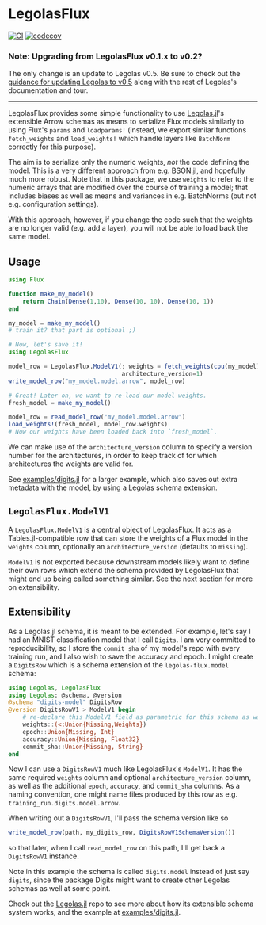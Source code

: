 # LegolasFlux

[![CI](https://github.com/beacon-biosignals/LegolasFlux.jl/actions/workflows/CI.yml/badge.svg)](https://github.com/beacon-biosignals/LegolasFlux.jl/actions/workflows/CI.yml)
[![codecov](https://codecov.io/gh/beacon-biosignals/LegolasFlux.jl/branch/main/graph/badge.svg?token=NHYUL22HCC)](https://codecov.io/gh/beacon-biosignals/LegolasFlux.jl)

### Note: Upgrading from LegolasFlux v0.1.x to v0.2?
The only change is an update to Legolas v0.5. Be sure to check out the [guidance for updating Legolas to v0.5](https://beacon-biosignals.github.io/Legolas.jl/dev/upgrade/) along with the rest of Legolas's documentation and tour.

---

LegolasFlux provides some simple functionality to use [Legolas.jl](https://github.com/beacon-biosignals/Legolas.jl/)'s
extensible Arrow schemas as means to serialize Flux models similarly to using Flux's `params` and `loadparams!`
(instead, we export similar functions `fetch_weights` and `load_weights!` which handle layers like `BatchNorm` correctly for this purpose).

The aim is to serialize only the numeric weights, *not* the code defining the model. This is a very different approach
from e.g. BSON.jl, and hopefully much more robust. Note that in this package, we use `weights` to refer to the numeric arrays that are modified over the course of training a model; that includes biases as well as means and variances in e.g. BatchNorms (but not e.g. configuration settings).

With this approach, however, if you change the code such that the weights are no longer valid (e.g. add a layer),
you will not be able to load back the same model.

## Usage

```julia
using Flux

function make_my_model()
    return Chain(Dense(1,10), Dense(10, 10), Dense(10, 1))
end

my_model = make_my_model()
# train it? that part is optional ;)

# Now, let's save it!
using LegolasFlux

model_row = LegolasFlux.ModelV1(; weights = fetch_weights(cpu(my_model)),
                                architecture_version=1)
write_model_row("my_model.model.arrow", model_row)

# Great! Later on, we want to re-load our model weights.
fresh_model = make_my_model()

model_row = read_model_row("my_model.model.arrow")
load_weights!(fresh_model, model_row.weights)
# Now our weights have been loaded back into `fresh_model`.

```

We can make use of the `architecture_version` column to specify a version number for the architectures, in order
to keep track of for which architectures the weights are valid for.

See [examples/digits.jl](examples/digits.jl) for a larger example, which also saves out extra metadata with the model,
by using a Legolas schema extension.

## `LegolasFlux.ModelV1`

A `LegolasFlux.ModelV1` is a central object of LegolasFlux. It acts as a Tables.jl-compatible row that can store the weights
of a Flux model in the `weights` column, optionally an `architecture_version` (defaults to `missing`).

`ModelV1` is not exported because downstream models likely want to define their own rows which extend the schema provided by LegolasFlux
that might end up being called something similar. See the next section for more on extensibility.

## Extensibility

As a Legolas.jl schema, it is meant to be extended. For example, let's say I had an MNIST classification model
that I call `Digits`. I am very committed to reproducibility, so I store the `commit_sha` of my model's repo
with every training run, and I also wish to save the accuracy and epoch. I might create a `DigitsRow` which is
a schema extension of the `legolas-flux.model` schema:

```julia
using Legolas, LegolasFlux
using Legolas: @schema, @version
@schema "digits-model" DigitsRow
@version DigitsRowV1 > ModelV1 begin
    # re-declare this ModelV1 field as parametric for this schema as well
    weights::(<:Union{Missing,Weights})
    epoch::Union{Missing, Int}
    accuracy::Union{Missing, Float32}
    commit_sha::Union{Missing, String}
end
```

Now I can use a `DigitsRowV1` much like LegolasFlux's `ModelV1`. It has the same required `weights` column and optional `architecture_version` column, as well as the additional `epoch`, `accuracy`, and `commit_sha` columns. As a naming convention,
one might name files produced by this row as e.g. `training_run.digits.model.arrow`.

When writing out a `DigitsRowV1`, I'll pass the schema version like so
```julia
write_model_row(path, my_digits_row, DigitsRowV1SchemaVersion())
```
so that later, when I call `read_model_row` on this path, I'll get back a `DigitsRowV1` instance.

Note in this example the schema is called `digits.model` instead of just say `digits`, since the package Digits might want to
create other Legolas schemas as well at some point.

Check out the [Legolas.jl](https://github.com/beacon-biosignals/Legolas.jl/) repo to see more about how its extensible schema system works,
and the example at [examples/digits.jl](examples/digits.jl).
